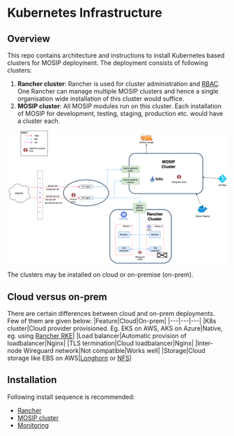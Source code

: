 # Kubernetes Infrastructure

## Overview
This repo contains architecture and instructions to install Kubernetes based clusters for MOSIP deployment. The deployment consists of following clusters:
1. **Rancher cluster**: Rancher is used for cluster administration and [RBAC](https://kubernetes.io/docs/reference/access-authn-authz/rbac/). One Rancher can manage multiple MOSIP clusters and hence a single organisation wide installation of this cluster would suffice.
1. **MOSIP cluster**:  All MOSIP modules run on this cluster. Each installation of MOSIP for development, testing, staging, production etc. would have a cluster each. 

![](docs/_images/architecture.png)

The clusters may be installed on cloud or on-premise (on-prem).

## Cloud versus on-prem
There are certain differences between cloud and on-prem deployments. Few of them are given below:
|Feature|Cloud|On-prem|
|---|---|---|
|K8s cluster|Cloud provider provisioned. Eg. EKS on AWS, AKS on Azure|Native, eg. using [Rancher RKE](https://rancher.com/docs/rke/latest/en/)|
|Load balancer|Automatic provision of loadbalancer|Nginx|
|TLS termination|Cloud loadbalancer|Nginx|
|Inter-node Wireguard network|Not compatible|Works well|
|Storage|Cloud storage like EBS on AWS|[Longhorn](cluster/longhorn) or [NFS](https://en.wikipedia.org/wiki/Network_File_System)|

## Installation
Following install sequence is recommended:
* [Rancher](rancher/README.md) 
* [MOSIP cluster](mosip/README.md)
* [Monitoring](monitoring/README.md)



